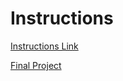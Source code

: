# Instructions
[Instructions Link](https://cs50.harvard.edu/x/2023/project/)

[Final Project](https://github.com/jak64950/CS50x-Final-Project-Salesforce-LWC)
